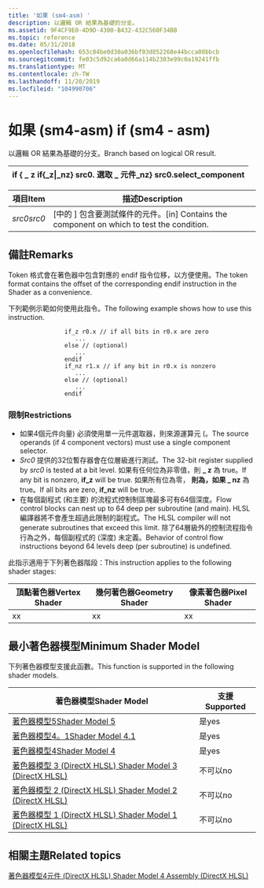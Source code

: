 ```yaml
---
title: '如果 (sm4-asm) '
description: 以邏輯 OR 結果為基礎的分支。
ms.assetid: 9F4CF9E0-4D9D-4300-B432-432C560F34BB
ms.topic: reference
ms.date: 05/31/2018
ms.openlocfilehash: 653c84be0d30a036bf93d852268e44bcca08bbcb
ms.sourcegitcommit: fe03c5d92ca6a0d66a114b2303e99c0a19241ffb
ms.translationtype: MT
ms.contentlocale: zh-TW
ms.lasthandoff: 11/20/2019
ms.locfileid: "104990706"
---
```

# <a name="if-sm4---asm"></a><span data-ttu-id="9008f-103">如果 (sm4-asm) </span><span class="sxs-lookup"><span data-stu-id="9008f-103">if (sm4 - asm)</span></span>

<span data-ttu-id="9008f-104">以邏輯 OR 結果為基礎的分支。</span><span class="sxs-lookup"><span data-stu-id="9008f-104">Branch based on logical OR result.</span></span>



| <span data-ttu-id="9008f-105">if { \_ z </span><span class="sxs-lookup"><span data-stu-id="9008f-105">if{\_z</span></span>\|<span data-ttu-id="9008f-106">\_nz} src0. 選取 \_ 元件</span><span class="sxs-lookup"><span data-stu-id="9008f-106">\_nz} src0.select\_component</span></span> |
|--------------------------------------|



 



| <span data-ttu-id="9008f-107">項目</span><span class="sxs-lookup"><span data-stu-id="9008f-107">Item</span></span>                                                            | <span data-ttu-id="9008f-108">描述</span><span class="sxs-lookup"><span data-stu-id="9008f-108">Description</span></span>                                                              |
|-----------------------------------------------------------------|--------------------------------------------------------------------------|
| <span data-ttu-id="9008f-109"><span id="src0"></span><span id="SRC0"></span>*src0*</span><span class="sxs-lookup"><span data-stu-id="9008f-109"><span id="src0"></span><span id="SRC0"></span>*src0*</span></span><br/> | <span data-ttu-id="9008f-110">\[中的 \] 包含要測試條件的元件。</span><span class="sxs-lookup"><span data-stu-id="9008f-110">\[in\] Contains the component on which to test the condition.</span></span><br/> |



 

## <a name="remarks"></a><span data-ttu-id="9008f-111">備註</span><span class="sxs-lookup"><span data-stu-id="9008f-111">Remarks</span></span>

<span data-ttu-id="9008f-112">Token 格式會在著色器中包含對應的 endif 指令位移，以方便使用。</span><span class="sxs-lookup"><span data-stu-id="9008f-112">The token format contains the offset of the corresponding endif instruction in the Shader as a convenience.</span></span>

<span data-ttu-id="9008f-113">下列範例示範如何使用此指令。</span><span class="sxs-lookup"><span data-stu-id="9008f-113">The following example shows how to use this instruction.</span></span>

``` syntax
                if_z r0.x // if all bits in r0.x are zero
                   ...
                else // (optional)
                   ...
                endif
                if_nz r1.x // if any bit in r0.x is nonzero
                   ...
                else // (optional)
                   ...
                endif
```

### <a name="restrictions"></a><span data-ttu-id="9008f-114">限制</span><span class="sxs-lookup"><span data-stu-id="9008f-114">Restrictions</span></span>

-   <span data-ttu-id="9008f-115">如果4個元件向量) 必須使用單一元件選取器，則來源運算元 (。</span><span class="sxs-lookup"><span data-stu-id="9008f-115">The source operands (if 4 component vectors) must use a single component selector.</span></span>
-   <span data-ttu-id="9008f-116">*Src0* 提供的32位暫存器會在位層級進行測試。</span><span class="sxs-lookup"><span data-stu-id="9008f-116">The 32-bit register supplied by *src0* is tested at a bit level.</span></span> <span data-ttu-id="9008f-117">如果有任何位為非零值，則 **\_ z** 為 true。</span><span class="sxs-lookup"><span data-stu-id="9008f-117">If any bit is nonzero, **if\_z** will be true.</span></span> <span data-ttu-id="9008f-118">如果所有位為零， **則為，如果 \_ nz** 為 true。</span><span class="sxs-lookup"><span data-stu-id="9008f-118">If all bits are zero, **if\_nz** will be true.</span></span>
-   <span data-ttu-id="9008f-119">在每個副程式 (和主要) 的流程式控制制區塊最多可有64個深度。</span><span class="sxs-lookup"><span data-stu-id="9008f-119">Flow control blocks can nest up to 64 deep per subroutine (and main).</span></span> <span data-ttu-id="9008f-120">HLSL 編譯器將不會產生超過此限制的副程式。</span><span class="sxs-lookup"><span data-stu-id="9008f-120">The HLSL compiler will not generate subroutines that exceed this limit.</span></span> <span data-ttu-id="9008f-121">除了64層級外的控制流程指令行為之外，每個副程式的 (深度) 未定義。</span><span class="sxs-lookup"><span data-stu-id="9008f-121">Behavior of control flow instructions beyond 64 levels deep (per subroutine) is undefined.</span></span>

<span data-ttu-id="9008f-122">此指示適用于下列著色器階段：</span><span class="sxs-lookup"><span data-stu-id="9008f-122">This instruction applies to the following shader stages:</span></span>



| <span data-ttu-id="9008f-123">頂點著色器</span><span class="sxs-lookup"><span data-stu-id="9008f-123">Vertex Shader</span></span> | <span data-ttu-id="9008f-124">幾何著色器</span><span class="sxs-lookup"><span data-stu-id="9008f-124">Geometry Shader</span></span> | <span data-ttu-id="9008f-125">像素著色器</span><span class="sxs-lookup"><span data-stu-id="9008f-125">Pixel Shader</span></span> |
|---------------|-----------------|--------------|
| <span data-ttu-id="9008f-126">x</span><span class="sxs-lookup"><span data-stu-id="9008f-126">x</span></span>             | <span data-ttu-id="9008f-127">x</span><span class="sxs-lookup"><span data-stu-id="9008f-127">x</span></span>               | <span data-ttu-id="9008f-128">x</span><span class="sxs-lookup"><span data-stu-id="9008f-128">x</span></span>            |



 

## <a name="minimum-shader-model"></a><span data-ttu-id="9008f-129">最小著色器模型</span><span class="sxs-lookup"><span data-stu-id="9008f-129">Minimum Shader Model</span></span>

<span data-ttu-id="9008f-130">下列著色器模型支援此函數。</span><span class="sxs-lookup"><span data-stu-id="9008f-130">This function is supported in the following shader models.</span></span>



| <span data-ttu-id="9008f-131">著色器模型</span><span class="sxs-lookup"><span data-stu-id="9008f-131">Shader Model</span></span>                                              | <span data-ttu-id="9008f-132">支援</span><span class="sxs-lookup"><span data-stu-id="9008f-132">Supported</span></span> |
|-----------------------------------------------------------|-----------|
| [<span data-ttu-id="9008f-133">著色器模型5</span><span class="sxs-lookup"><span data-stu-id="9008f-133">Shader Model 5</span></span>](d3d11-graphics-reference-sm5.md)        | <span data-ttu-id="9008f-134">是</span><span class="sxs-lookup"><span data-stu-id="9008f-134">yes</span></span>       |
| [<span data-ttu-id="9008f-135">著色器模型4。1</span><span class="sxs-lookup"><span data-stu-id="9008f-135">Shader Model 4.1</span></span>](dx-graphics-hlsl-sm4.md)              | <span data-ttu-id="9008f-136">是</span><span class="sxs-lookup"><span data-stu-id="9008f-136">yes</span></span>       |
| [<span data-ttu-id="9008f-137">著色器模型4</span><span class="sxs-lookup"><span data-stu-id="9008f-137">Shader Model 4</span></span>](dx-graphics-hlsl-sm4.md)                | <span data-ttu-id="9008f-138">是</span><span class="sxs-lookup"><span data-stu-id="9008f-138">yes</span></span>       |
| [<span data-ttu-id="9008f-139">著色器模型 3 (DirectX HLSL) </span><span class="sxs-lookup"><span data-stu-id="9008f-139">Shader Model 3 (DirectX HLSL)</span></span>](dx-graphics-hlsl-sm3.md) | <span data-ttu-id="9008f-140">不可以</span><span class="sxs-lookup"><span data-stu-id="9008f-140">no</span></span>        |
| [<span data-ttu-id="9008f-141">著色器模型 2 (DirectX HLSL) </span><span class="sxs-lookup"><span data-stu-id="9008f-141">Shader Model 2 (DirectX HLSL)</span></span>](dx-graphics-hlsl-sm2.md) | <span data-ttu-id="9008f-142">不可以</span><span class="sxs-lookup"><span data-stu-id="9008f-142">no</span></span>        |
| [<span data-ttu-id="9008f-143">著色器模型 1 (DirectX HLSL) </span><span class="sxs-lookup"><span data-stu-id="9008f-143">Shader Model 1 (DirectX HLSL)</span></span>](dx-graphics-hlsl-sm1.md) | <span data-ttu-id="9008f-144">不可以</span><span class="sxs-lookup"><span data-stu-id="9008f-144">no</span></span>        |



 

## <a name="related-topics"></a><span data-ttu-id="9008f-145">相關主題</span><span class="sxs-lookup"><span data-stu-id="9008f-145">Related topics</span></span>

<dl> <dt>

[<span data-ttu-id="9008f-146">著色器模型4元件 (DirectX HLSL) </span><span class="sxs-lookup"><span data-stu-id="9008f-146">Shader Model 4 Assembly (DirectX HLSL)</span></span>](dx-graphics-hlsl-sm4-asm.md)
</dt> </dl>

 

 





